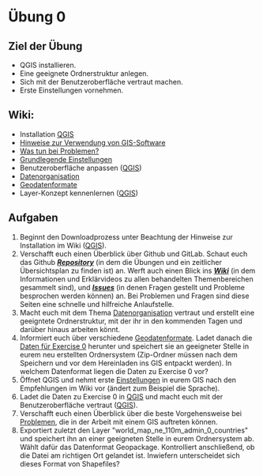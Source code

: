 # Übung 0
## Ziel der Übung
* QGIS installieren.
* Eine geeignete Ordnerstruktur anlegen.
* Sich mit der Benutzeroberfläche vertraut machen.
* Erste Einstellungen vornehmen.

## Wiki:
* Installation [QGIS](https://courses.gistools.geog.uni-heidelberg.de/giscience/gis-einfuehrung/wikis/qgis-Installation)
* [Hinweise zur Verwendung von GIS-Software](https://courses.gistools.geog.uni-heidelberg.de/giscience/gis-einfuehrung/wikis/home-Hinweise)
* [Was tun bei Problemen?](https://courses.gistools.geog.uni-heidelberg.de/giscience/gis-einfuehrung/wikis/home-Probleme)
* [Grundlegende Einstellungen](https://courses.gistools.geog.uni-heidelberg.de/giscience/gis-einfuehrung/wikis/home-Grundlegende%20Einstellungen)
* Benutzeroberfläche anpassen ([QGIS](https://courses.gistools.geog.uni-heidelberg.de/giscience/gis-einfuehrung/wikis/qgis-Interface))
* [Datenorganisation](https://courses.gistools.geog.uni-heidelberg.de/giscience/gis-einfuehrung/wikis/home-Datenorganisation)
* [Geodatenformate](https://courses.gistools.geog.uni-heidelberg.de/giscience/gis-einfuehrung/wikis/home-Geodatenformate)
* Layer-Konzept kennenlernen ([QGIS](https://courses.gistools.geog.uni-heidelberg.de/giscience/gis-einfuehrung/wikis/qgis-Layer-Konzept))

## Aufgaben
1. Beginnt den Downloadprozess unter Beachtung der Hinweise zur Installation im Wiki ([QGIS](https://courses.gistools.geog.uni-heidelberg.de/giscience/gis-einfuehrung/wikis/qgis-Installation)).
2. Verschafft euch einen Überblick über Github und GitLab. Schaut euch das Github [***Repository***](https://github.com/GeowazM/Einfuehrung-GIS-fur-Geowissenschaften) (in dem die Übungen und ein zeitlicher Übersichtsplan zu finden ist) an. Werft auch einen Blick ins [***Wiki***](https://courses.gistools.geog.uni-heidelberg.de/giscience/gis-einfuehrung/-/wikis/home) (in dem Informationen und Erklärvideos zu allen behandelten Themenbereichen gesammelt sind), und [***Issues***](https://courses.gistools.geog.uni-heidelberg.de/giscience/gis-einfuehrung/-/issues) (in denen Fragen gestellt und Probleme besprochen werden können) an. Bei Problemen und Fragen sind diese Seiten eine schnelle und hilfreiche Anlaufstelle.
4. Macht euch mit dem Thema [Datenorganisation](https://courses.gistools.geog.uni-heidelberg.de/giscience/gis-einfuehrung/wikis/home-Datenorganisation) vertraut und erstellt eine geeigntete Ordnerstruktur, mit der ihr in den kommenden Tagen und darüber hinaus arbeiten könnt.
5. Informiert euch über verschiedene [Geodatenformate](https://courses.gistools.geog.uni-heidelberg.de/giscience/gis-einfuehrung/wikis/home-Geodatenformate). Ladet danach die [Daten für Exercise 0](exercise_0_data.zip) herunter und speichert sie an geeigneter Stelle in eurem neu erstellten Ordnersystem (Zip-Ordner müssen nach dem Speichern und vor dem Hereinladen ins GIS entpackt werden). In welchem Datenformat liegen die Daten zu Exercise 0 vor?
6. Öffnet QGIS und nehmt erste [Einstellungen](https://courses.gistools.geog.uni-heidelberg.de/giscience/gis-einfuehrung/wikis/home-Grundlegende%20Einstellungen) in eurem GIS nach den Empfehlungen im Wiki vor (ändert zum Beispiel die Sprache).
7. Ladet die Daten zu Exercise 0 in [QGIS](https://courses.gistools.geog.uni-heidelberg.de/giscience/gis-einfuehrung/wikis/qgis-Layer-Konzept) und macht euch mit der Benutzeroberfläche vertraut ([QGIS](https://courses.gistools.geog.uni-heidelberg.de/giscience/gis-einfuehrung/wikis/qgis-Interface)). 
8. Verschafft euch einen Überblick über die beste Vorgehensweise bei [Problemen](https://courses.gistools.geog.uni-heidelberg.de/giscience/gis-einfuehrung/wikis/home-Probleme), die in der Arbeit mit einem GIS auftreten können.
9. Exportiert zuletzt den Layer "world_map_ne_110m_admin_0_countries" und speichert ihn an einer geeigneten Stelle in eurem Ordnersystem ab. Wählt dafür das Datenformat Geopackage. Kontrolliert anschließend, ob die Datei am richtigen Ort gelandet ist. Inwiefern unterscheidet sich dieses Format von Shapefiles?

